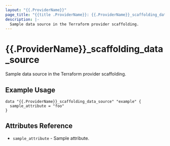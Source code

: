```yaml
---
layout: "{{.ProviderName}}"
page_title: "{{title .ProviderName}}: {{.ProviderName}}_scaffolding_data_source"
description: |-
  Sample data source in the Terraform provider scaffolding.
---
```


# {{.ProviderName}}_scaffolding_data_source

Sample data source in the Terraform provider scaffolding.

## Example Usage

```hcl
data "{{.ProviderName}}_scaffolding_data_source" "example" {
  sample_attribute = "foo"
}
```

## Attributes Reference

* `sample_attribute` - Sample attribute.
